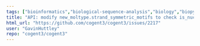 ```yaml
---
tags: ["bioinformatics","biological-sequence-analysis","biology","biopython","data-science","evolution","genomics","help-wanted","markov-chain","maximum-likelihood","molecular-evolution","non-stationary","parallel","phylogenetic-trees","phylogenetics","pycogent","python","sequence-alignment","signal-processing","statistics"]
title: "API: modify new_moltype.strand_symmetric_motifs to check is_nucleic"
html_url: "https://github.com/cogent3/cogent3/issues/2217"
user: "GavinHuttley"
repo: "cogent3/cogent3"
---
```


